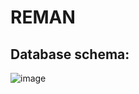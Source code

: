 # REMAN


## Database schema: 
![image](https://user-images.githubusercontent.com/46137512/135751584-86361cc0-8321-4e95-84b3-bcdf6e8afc13.png)
